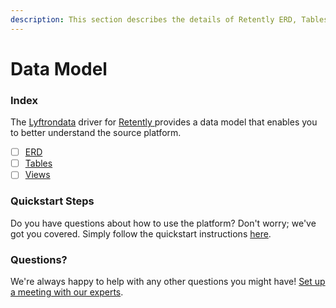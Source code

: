 ```yaml
---
description: This section describes the details of Retently ERD, Tables, and Views.
---
```


# Data Model

### Index

The  [Lyftrondata](https://www.lyftrondata.com/) driver for [Retently](https://www.lyftrondata.com/integration/retently/)[ ](https://www.lyftrondata.com/integration/retently/)provides a data model that enables you to better understand the source platform.

* [ ] [ERD](../../../marketing-analytics/retently/data-model/erd.md)
* [ ] [Tables](../../../marketing-analytics/retently/data-model/tables.md)
* [ ] [Views](../../../marketing-analytics/retently/data-model/views.md)

### Quickstart Steps

Do you have questions about how to use the platform? Don't worry; we've got you covered. Simply follow the quickstart instructions [here](../../../../quickstart-steps.md).

### Questions? <a href="#questions" id="questions"></a>

We're always happy to help with any other questions you might have! [Set up a meeting with our experts](https://www.lyftrondata.com/book-a-meeting/).

